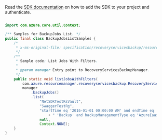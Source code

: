Read the [SDK documentation](https://github.com/Azure/azure-sdk-for-java/blob/azure-resourcemanager-recoveryservicesbackup_1.0.0-beta.2/sdk/recoveryservicesbackup/azure-resourcemanager-recoveryservicesbackup/README.md) on how to add the SDK to your project and authenticate.

```java

import com.azure.core.util.Context;

/** Samples for BackupJobs List. */
public final class BackupJobsListSamples {
    /*
     * x-ms-original-file: specification/recoveryservicesbackup/resource-manager/Microsoft.RecoveryServices/stable/2021-07-01/examples/Common/MainWithAllSupportedFilters.json
     */
    /**
     * Sample code: List Jobs With Filters.
     *
     * @param manager Entry point to RecoveryServicesBackupManager.
     */
    public static void listJobsWithFilters(
        com.azure.resourcemanager.recoveryservicesbackup.RecoveryServicesBackupManager manager) {
        manager
            .backupJobs()
            .list(
                "NetSDKTestRsVault",
                "SwaggerTestRg",
                "startTime eq '2016-01-01 00:00:00 AM' and endTime eq '2017-11-29 00:00:00 AM' and operation eq"
                    + " 'Backup' and backupManagementType eq 'AzureIaasVM' and status eq 'InProgress'",
                null,
                Context.NONE);
    }
}
```

